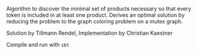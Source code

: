 Algorithm to discover the minimal set of products necessary so that every token is included in at least one product.
Derives an optimal solution by reducing the problem to the graph coloring problem on a mutex graph.

Solution by Tillmann Rendel, Implementation by Christian Kaestner


Compile and run with `sbt`
